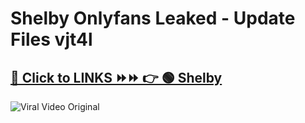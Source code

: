 
 # Shelby Onlyfans Leaked - Update Files vjt4l

## <h2><a href="https://clipsfans.com/Shelby&ref=git">🔗 Click to LINKS ⏩⏩ 👉 🟢 Shelby </a></h2>

<a href="https://clipsfans.com/Shelby&ref=git" rel="nofollow" data-target="animated-image.originalLink"><img src="https://i.ibb.co.com/xMMVF88/686577567.gif" alt="Viral Video Original" style="max-width: 100%; display: inline-block;" data-target="animated-image.originalImage"></a>

